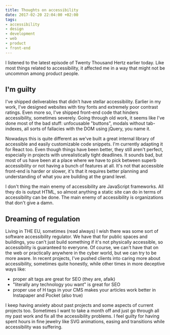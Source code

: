 ```yaml
---
title: Thoughts on accessibility
date: 2017-02-20 22:04:00 +02:00
tags:
- accessibility
- design
- development
- web
- product
- front-end
---
```


I listened to the latest episode of Twenty Thousand Hertz earlier today. Like most things related to accessibility, it affected me in a way that might not be uncommon among product people.

<!--More-->

## I'm guilty

I've shipped deliverables that didn't have stellar accessibility. Earlier in my work, I've designed websites with tiny fonts and extremely poor contrast ratings. Even more so, I've shipped front-end code that hinders accessibility, sometimes severely. Going through old work, it seems like I've done most of the bad stuff: unfocusable "buttons", modals without tab-indexes, all sorts of fallacies with the DOM using jQuery, you name it.

Nowadays this is quite different as we've built a great internal library of accessible and easily customizable code snippets. I'm currently adapting it for React too. Even though things have been better, they still aren't perfect, especially in projects with unrealistically tight deadlines. It sounds bad, but most of us have been at a place where we have to pick between superb accessibility or not having a bunch of features at all. It's not that accessible front-end is harder or slower, it's that it requires better planning and understanding of what you are building at the grand level.

I don't thing the main enemy of accessibility are JavaScript frameworks. All they do is output HTML, so almost anything a static site can do in terms of accessibility can be done. The main enemy of accessibility is organizations that don't give a damn.

## Dreaming of regulation

Living in THE EU, sometimes (read always) I wish there was some sort of software accessibility regulator. We have that for public spaces and buildings, you can't just build something if it's not physically accessible, so accessibility is guaranteed to everyone. Of course, we can't have that on the web or practically anywhere in the cyber world, but we can try to be more aware. In recent projects, I've pushed clients into caring more about accessibility, sometimes quite honestly, while other times in more deceptive ways like:
- proper alt tags are great for SEO (they are, afaik)
- "literally any technology you want" is great for SEO
- proper use of H tags in your CMS makes your articles work better in Instapaper and Pocket (also true)

I keep having anxiety about past projects and some aspects of current projects too. Sometimes I want to take a month off and just go through all my past work and fix all the accessibility problems. I feel guilty for having spent hours in fine jewelry like SVG animations, easing and transitions while accessibility was suffering.